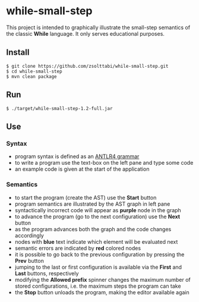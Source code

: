 # while-small-step

This project is intended to graphically illustrate the small-step semantics of the classic **While** language. 
It only serves educational purposes.

## Install

```
$ git clone https://github.com/zsolttabi/while-small-step.git
$ cd while-small-step
$ mvn clean package
```

## Run

```
$ ./target/while-small-step-1.2-full.jar
```

## Use

### Syntax

* program syntax is defined as an [ANTLR4 grammar](src/main/antlr4/syntax/while_parser/While.g4)
* to write a program use the text-box on the left pane and type some code
* an example code is given at the start of the application

### Semantics

* to start the program (create the AST) use the **Start** button
* program semantics are illustrated by the AST graph in left pane
* syntactically incorrect code will appear as **purple** node in the graph
* to advance the program (go to the next configuration) use the **Next** button
* as the program advances both the graph and the code changes accordingly
* nodes with **blue** text indicate which element will be evaluated next 
* semantic errors are indicated by **red** colored nodes
* it is possible to go back to the previous configuration by pressing the **Prev** button
* jumping to the last or first configuration is available via the **First** and **Last** buttons, respectively
* modifying the **Allowed prefix** spinner changes the maximum number of stored configurations,
  i.e. the maximum steps the program can take
* the **Stop** button unloads the program, making the editor available again